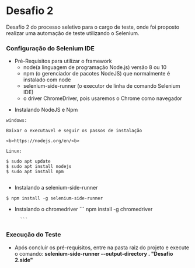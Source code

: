 # Desafio 2

Desafio 2 do processo seletivo para o cargo de teste, onde foi proposto realizar uma automação de teste utilizando o Selenium.

### Configuração do Selenium IDE ###
* Pré-Requisitos para utilizar o framework
    * node(a linguagem de programação Node.js) versão 8 ou 10
    * npm (o gerenciador de pacotes NodeJS) que normalmente é instalado com node
    * selenium-side-runner (o executor de linha de comando Selenium IDE)
    * o driver ChromeDriver, pois usaremos o Chrome como navegador  

- Instalando NodeJS e Npm

```
windows:

Baixar o executavel e seguir os passos de instalação

<b>https://nodejs.org/en/<b>

Linux:

$ sudo apt update
$ sudo apt install nodejs
$ sudo apt install npm


```
- Instalando a selenium-side-runner
```
$ npm install -g selenium-side-runner
```
- Instalando o chromedriver
       ```
    npm install -g chromedriver

        ```
### Execução do Teste ###
  - Após concluir os pré-requisitos, entre na pasta raiz do projeto e execute o comando:
     <b> selenium-side-runner --output-directory . "Desafio 2.side"<b>

